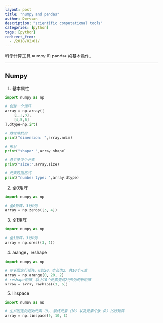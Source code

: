 ```yaml
---
layout: post
title: "numpy and pandas"
author: Dervean
description: "scientific computational tools"
categories: [python]
tags: [python]
redirect_from:
  - /2018/02/01/
---
```


科学计算工具 numpy 和 pandas 的基本操作。

---

## Numpy

1. 基本属性

~~~ python
import numpy as np

# 创建一个矩阵
array = np.array([
    [1,2,3],
    [4,5,6]
],dtype=np.int)

# 数组维数目
print("dimension: ",array.ndim)

# 形状
print("shape: ",array.shape)

# 总共多少个元素
print("size:",array.size)

# 元素数据格式
print("number type: ",array.dtype)
~~~

2. 全0矩阵

~~~ python
import numpy as np

# 全0矩阵，3行4列
array = np.zeros((3, 4))
~~~

3. 全1矩阵

~~~ python
import numpy as np

# 全1矩阵，3行4列
array = np.ones((3, 4))
~~~

4. arange，reshape

~~~ python
import numpy as np

# 步长固定行矩阵，0到20，步长为2，共10个元素
array = np.arange(0, 20, 2)
# reshape矩阵，以上10个元素变成2行5列的新矩阵
array = array.reshape((2, 5))
~~~

5. linspace

~~~ python
import numpy as np

# 生成固定的起始元素（0）、最终元素（10）以及元素个数（8）的行矩阵
array = np.linspace(0, 10, 8)
~~~














